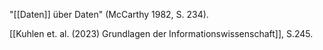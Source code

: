 "[[Daten]] über Daten" (McCarthy 1982, S. 234).

[[Kuhlen et. al. (2023) Grundlagen der Informationswissenschaft]], S.245.